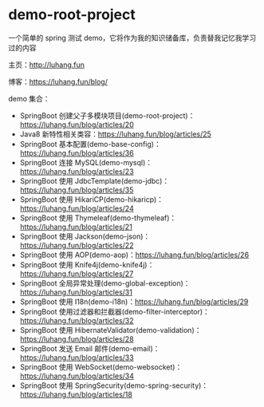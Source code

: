# demo-root-project
一个简单的 spring 测试 demo，它将作为我的知识储备库，负责替我记忆我学习过的内容

主页：http://luhang.fun

博客：https://luhang.fun/blog/

demo 集合：
- SpringBoot 创建父子多模块项目(demo-root-project)：https://luhang.fun/blog/articles/20
- Java8 新特性相关类容：https://luhang.fun/blog/articles/25
- SpringBoot 基本配置(demo-base-config)：https://luhang.fun/blog/articles/36
- SpringBoot 连接 MySQL(demo-mysql)：https://luhang.fun/blog/articles/23
- SpringBoot 使用 JdbcTemplate(demo-jdbc)：https://luhang.fun/blog/articles/35
- SpringBoot 使用 HikariCP(demo-hikaricp)：https://luhang.fun/blog/articles/24
- SpringBoot 使用 Thymeleaf(demo-thymeleaf)：https://luhang.fun/blog/articles/21
- SpringBoot 使用 Jackson(demo-json)：https://luhang.fun/blog/articles/22
- SpringBoot 使用 AOP(demo-aop)：https://luhang.fun/blog/articles/26
- SpringBoot 使用 Knife4j(demo-knife4j)：https://luhang.fun/blog/articles/27
- SpringBoot 全局异常处理(demo-global-exception)：https://luhang.fun/blog/articles/31
- SpringBoot 使用 I18n(demo-i18n)：https://luhang.fun/blog/articles/29
- SpringBoot 使用过滤器和拦截器(demo-filter-interceptor)：https://luhang.fun/blog/articles/32
- SpringBoot 使用 HibernateValidator(demo-validation)：https://luhang.fun/blog/articles/28
- SpringBoot 发送 Email 邮件(demo-email)：https://luhang.fun/blog/articles/33
- SpringBoot 使用 WebSocket(demo-websocket)：https://luhang.fun/blog/articles/34
- SpringBoot 使用 SpringSecurity(demo-spring-security)：https://luhang.fun/blog/articles/18